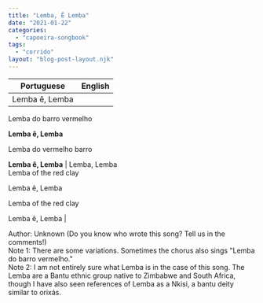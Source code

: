 ```yaml
---
title: "Lemba, Ê Lemba"
date: "2021-01-22"
categories: 
  - "capoeira-songbook"
tags: 
  - "corrido"
layout: "blog-post-layout.njk"
---
```


| Portuguese | English |
| --- | --- |
| Lemba ê, Lemba  
Lemba do barro vermelho  
  
**Lemba ê, Lemba**  
  
Lemba do vermelho barro  
  
**Lemba ê, Lemba** | Lemba, Lemba  
Lemba of the red clay  
  
Lemba ê, Lemba  
  
Lemba of the red clay  
  
Lemba ê, Lemba |

<figcaption>

Author: Unknown (Do you know who wrote this song? Tell us in the comments!)  
Note 1: There are some variations. Sometimes the chorus also sings "Lemba do barro vermelho."  
Note 2: I am not entirely sure what Lemba is in the case of this song. The Lemba are a Bantu ethnic group native to Zimbabwe and South Africa, though I have also seen references of Lemba as a Nkisi, a bantu deity similar to orixás.

</figcaption>
